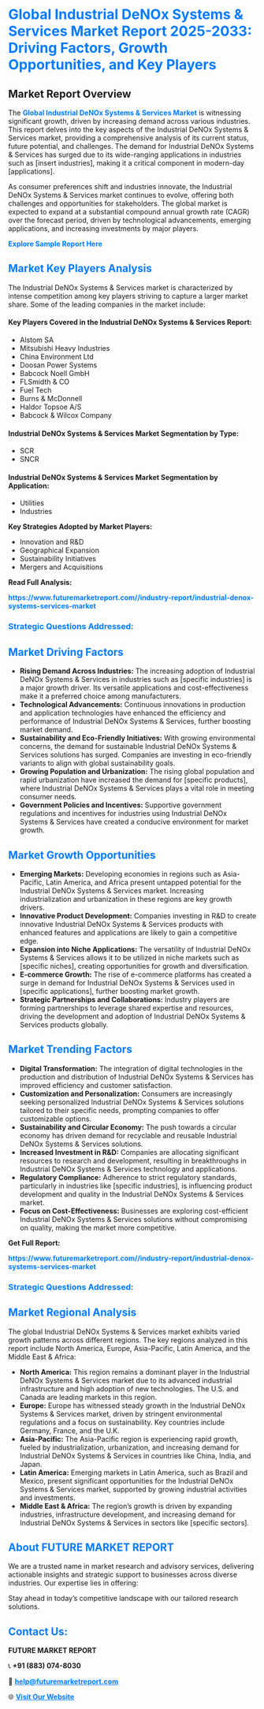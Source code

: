 <h1 style="color: #007BFF;">Global Industrial DeNOx Systems & Services Market Report 2025-2033: Driving Factors, Growth Opportunities, and Key Players</h1>

<section id="overview">
<h2>Market Report Overview</h2>
<p>The <a href="https://www.futuremarketreport.com//industry-report/industrial-denox-systems-services-market" style="color: #007BFF; text-decoration: none;"><strong>Global Industrial DeNOx Systems & Services Market</strong></a> is witnessing significant growth, driven by increasing demand across various industries. This report delves into the key aspects of the Industrial DeNOx Systems & Services market, providing a comprehensive analysis of its current status, future potential, and challenges. The demand for Industrial DeNOx Systems & Services has surged due to its wide-ranging applications in industries such as [insert industries], making it a critical component in modern-day [applications].</p>
<p>As consumer preferences shift and industries innovate, the Industrial DeNOx Systems & Services market continues to evolve, offering both challenges and opportunities for stakeholders. The global market is expected to expand at a substantial compound annual growth rate (CAGR) over the forecast period, driven by technological advancements, emerging applications, and increasing investments by major players.</p>
</section>

<section id="overview">
<p><a href="https://www.futuremarketreport.com//request-sample/reportId=89336" style="color: #007BFF; text-decoration: none;"><strong>Explore Sample Report Here</strong></a></p>
</section>

<section id="key-players">
<h2 style="color: #007BFF;">Market Key Players Analysis</h2>
<p>The Industrial DeNOx Systems & Services market is characterized by intense competition among key players striving to capture a larger market share. Some of the leading companies in the market include:</p>
<h4>Key Players Covered in the Industrial DeNOx Systems & Services Report:</h4>
<ul><li>Alstom SA</li><li>Mitsubishi Heavy Industries</li><li>China Environment Ltd</li><li>Doosan Power Systems</li><li>Babcock Noell GmbH</li><li>FLSmidth &amp; CO</li><li>Fuel Tech</li><li>Burns &amp; McDonnell</li><li>Haldor Topsoe A/S</li><li>Babcock &amp; Wilcox Company</li></ul>
<h4>Industrial DeNOx Systems & Services Market Segmentation by Type:</h4>
<ul><li>SCR</li><li>SNCR</li></ul>

<h4>Industrial DeNOx Systems & Services Market Segmentation by Application:</h4>
<ul><li>Utilities</li><li>Industries</li></ul>
<p><strong>Key Strategies Adopted by Market Players:</strong></p>
<ul>
<li>Innovation and R&D</li>
<li>Geographical Expansion</li>
<li>Sustainability Initiatives</li>
<li>Mergers and Acquisitions</li>
</ul>
</section>

<section>
<p><strong>Read Full Analysis: </strong></p><a href="https://www.futuremarketreport.com//industry-report/industrial-denox-systems-services-market" style="color: #007BFF; text-decoration: none;"><strong>https://www.futuremarketreport.com//industry-report/industrial-denox-systems-services-market</strong></a>
<h3 style="color: #007BFF;">Strategic Questions Addressed:</h3>
</section>

<section id="driving-factors">
<h2 style="color: #007BFF;">Market Driving Factors</h2>
<ul>
<li><strong>Rising Demand Across Industries:</strong> The increasing adoption of Industrial DeNOx Systems & Services in industries such as [specific industries] is a major growth driver. Its versatile applications and cost-effectiveness make it a preferred choice among manufacturers.</li>
<li><strong>Technological Advancements:</strong> Continuous innovations in production and application technologies have enhanced the efficiency and performance of Industrial DeNOx Systems & Services, further boosting market demand.</li>
<li><strong>Sustainability and Eco-Friendly Initiatives:</strong> With growing environmental concerns, the demand for sustainable Industrial DeNOx Systems & Services solutions has surged. Companies are investing in eco-friendly variants to align with global sustainability goals.</li>
<li><strong>Growing Population and Urbanization:</strong> The rising global population and rapid urbanization have increased the demand for [specific products], where Industrial DeNOx Systems & Services plays a vital role in meeting consumer needs.</li>
<li><strong>Government Policies and Incentives:</strong> Supportive government regulations and incentives for industries using Industrial DeNOx Systems & Services have created a conducive environment for market growth.</li>
</ul>
</section>

<section id="growth-opportunities">
<h2 style="color: #007BFF;">Market Growth Opportunities</h2>
<ul>
<li><strong>Emerging Markets:</strong> Developing economies in regions such as Asia-Pacific, Latin America, and Africa present untapped potential for the Industrial DeNOx Systems & Services market. Increasing industrialization and urbanization in these regions are key growth drivers.</li>
<li><strong>Innovative Product Development:</strong> Companies investing in R&D to create innovative Industrial DeNOx Systems & Services products with enhanced features and applications are likely to gain a competitive edge.</li>
<li><strong>Expansion into Niche Applications:</strong> The versatility of Industrial DeNOx Systems & Services allows it to be utilized in niche markets such as [specific niches], creating opportunities for growth and diversification.</li>
<li><strong>E-commerce Growth:</strong> The rise of e-commerce platforms has created a surge in demand for Industrial DeNOx Systems & Services used in [specific applications], further boosting market growth.</li>
<li><strong>Strategic Partnerships and Collaborations:</strong> Industry players are forming partnerships to leverage shared expertise and resources, driving the development and adoption of Industrial DeNOx Systems & Services products globally.</li>
</ul>
</section>

<section id="trending-factors">
<h2 style="color: #007BFF;">Market Trending Factors</h2>
<ul>
<li><strong>Digital Transformation:</strong> The integration of digital technologies in the production and distribution of Industrial DeNOx Systems & Services has improved efficiency and customer satisfaction.</li>
<li><strong>Customization and Personalization:</strong> Consumers are increasingly seeking personalized Industrial DeNOx Systems & Services solutions tailored to their specific needs, prompting companies to offer customizable options.</li>
<li><strong>Sustainability and Circular Economy:</strong> The push towards a circular economy has driven demand for recyclable and reusable Industrial DeNOx Systems & Services solutions.</li>
<li><strong>Increased Investment in R&D:</strong> Companies are allocating significant resources to research and development, resulting in breakthroughs in Industrial DeNOx Systems & Services technology and applications.</li>
<li><strong>Regulatory Compliance:</strong> Adherence to strict regulatory standards, particularly in industries like [specific industries], is influencing product development and quality in the Industrial DeNOx Systems & Services market.</li>
<li><strong>Focus on Cost-Effectiveness:</strong> Businesses are exploring cost-efficient Industrial DeNOx Systems & Services solutions without compromising on quality, making the market more competitive.</li>
</ul>
</section>

<section>
<p><strong>Get Full Report: </strong></p><a href="https://www.futuremarketreport.com//industry-report/industrial-denox-systems-services-market" style="color: #007BFF; text-decoration: none;"><strong>https://www.futuremarketreport.com//industry-report/industrial-denox-systems-services-market</strong></a>
<h3 style="color: #007BFF;">Strategic Questions Addressed:</h3>
</section>


<section id="regional-analysis">
<h2 style="color: #007BFF;">Market Regional Analysis</h2>
<p>The global Industrial DeNOx Systems & Services market exhibits varied growth patterns across different regions. The key regions analyzed in this report include North America, Europe, Asia-Pacific, Latin America, and the Middle East & Africa:</p>
<ul>
<li><strong>North America:</strong> This region remains a dominant player in the Industrial DeNOx Systems & Services market due to its advanced industrial infrastructure and high adoption of new technologies. The U.S. and Canada are leading markets in this region.</li>
<li><strong>Europe:</strong> Europe has witnessed steady growth in the Industrial DeNOx Systems & Services market, driven by stringent environmental regulations and a focus on sustainability. Key countries include Germany, France, and the U.K.</li>
<li><strong>Asia-Pacific:</strong> The Asia-Pacific region is experiencing rapid growth, fueled by industrialization, urbanization, and increasing demand for Industrial DeNOx Systems & Services in countries like China, India, and Japan.</li>
<li><strong>Latin America:</strong> Emerging markets in Latin America, such as Brazil and Mexico, present significant opportunities for the Industrial DeNOx Systems & Services market, supported by growing industrial activities and investments.</li>
<li><strong>Middle East & Africa:</strong> The region’s growth is driven by expanding industries, infrastructure development, and increasing demand for Industrial DeNOx Systems & Services in sectors like [specific sectors].</li>
</ul>
</section>

<footer>
<h2 style="color: #007BFF;">About FUTURE MARKET REPORT</h2>
<p>We are a trusted name in market research and advisory services, delivering actionable insights and strategic support to businesses across diverse industries. Our expertise lies in offering:</p>

<p>Stay ahead in today’s competitive landscape with our tailored research solutions.</p>

<h2 style="color: #007BFF;">Contact Us:</h2>
<p><strong>FUTURE MARKET REPORT</strong></p>
<p>📞 <strong>+91 (883) 074-8030</strong></p>
<p>📧 <strong><a href="mailto:help@futuremarketreport.com" style="color: #007BFF;">help@futuremarketreport.com</a></strong></p>
<p>🌐 <strong><a href="https://www.futuremarketreport.com/" style="color: #007BFF;">Visit Our Website</a></strong></p>
</footer>